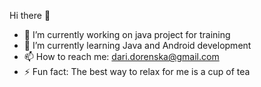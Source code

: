 Hi there 👋



- 🔭 I’m currently working on java project for training
- 🌱 I’m currently learning Java and Android development
- 📫 How to reach me: dari.dorenska@gmail.com
- ⚡ Fun fact: The best way to relax for me is a cup of tea

